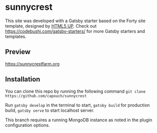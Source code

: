 # sunnycrest
This site was developed with a Gatsby starter based on the Forty site template, designed by [HTML5 UP](https://html5up.net/forty). Check out https://codebushi.com/gatsby-starters/ for more Gatsby starters and templates.

## Preview

https://sunnycrestfarm.org

## Installation

You can clone this repo by running the following command
`git clone https://github.com/capouch/sunnycrest`

Run `gatsby develop` in the terminal to start, `gatsby build` for production build, `gatsby serve` to start localhost server.

This branch requires a running MongoDB instance as noted in the plugin configuration options.
